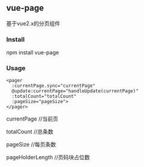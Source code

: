 
vue-page
---------------------

基于vue2.x的分页组件

### Install
npm install vue-page

### Usage

```
<pager 
  :currentPage.sync="currentPage"
  @update:currentPage="handleUpdate(currentPage)"
  :totalCount="totalCount" 
  :pageSize="pageSize">
</pager> 
```
currentPage //当前页

totalCount //总条数

pageSize //每页条数

pageHolderLength //页码块占位数
